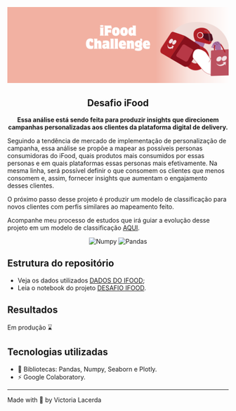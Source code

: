 <p align="center">
  <img src="https://github.com/viclacerda/py-desafio-ifood-pt/blob/main/ifood-challenge.png" >
</p>

<h2 align="center">
  Desafio iFood
</h2>

<p align="center">
<b>Essa análise está sendo feita para produzir insights que direcionem campanhas personalizadas aos clientes da plataforma digital de delivery.</b>

Seguindo a tendência de mercado de implementação de personalização de campanha, essa análise se propõe a mapear as possíveis personas consumidoras do iFood, quais produtos mais consumidos por essas personas e em quais plataformas essas personas mais efetivamente.
Na mesma linha, será possível definir o que consomem os clientes que menos consomem e, assim, fornecer insights que aumentam o engajamento desses clientes.

O próximo passo desse projeto é produzir um modelo de classificação para novos clientes com perfis similares ao mapeamento feito.

Acompanhe meu processo de estudos que irá guiar a evolução desse projeto em um modelo de classificação [AQUI](https://github.com/viclacerda/study-path-en). </p>

<p align="center">
    <img alt="Numpy" src="https://img.shields.io/badge/numpy-1.23.5-blue">
    <img alt="Pandas" src="https://img.shields.io/badge/Pandas-1.5.3-yellow">
    

   </a>
</p>


## Estrutura do repositório

- Veja os dados utilizados [DADOS DO IFOOD](https://github.com/viclacerda/py-desafio-ifood-pt/blob/main/mkt_data.csv);
- Leia o notebook do projeto [DESAFIO IFOOD](https://colab.research.google.com/drive/1TGo60LADPFjrWYZaEd3NZa4FI3A0HpIZ?usp=sharing).

## Resultados

Em produção ⌛

## Tecnologias utilizadas

- 📄 Bibliotecas: Pandas, Numpy, Seaborn e Plotly.
- ⚡️ Google Colaboratory.






---

Made with 🩶 by Victoria Lacerda 
